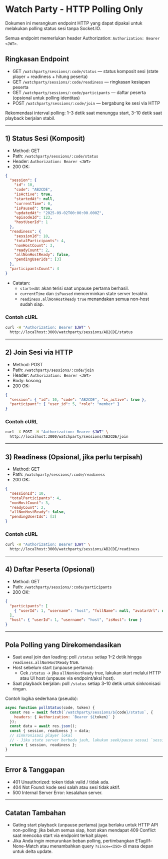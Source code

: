 # Watch Party - HTTP Polling Only

Dokumen ini merangkum endpoint HTTP yang dapat dipakai untuk melakukan polling status sesi tanpa Socket.IO.

Semua endpoint memerlukan header Authorization: `Authorization: Bearer <JWT>`.

## Ringkasan Endpoint
- GET `/watchparty/sessions/:code/status` — status komposit sesi (state player + readiness + hitung peserta)
- GET `/watchparty/sessions/:code/readiness` — ringkasan kesiapan peserta
- GET `/watchparty/sessions/:code/participants` — daftar peserta (opsional untuk polling identitas)
- POST `/watchparty/sessions/:code/join` — bergabung ke sesi via HTTP

Rekomendasi interval polling: 1–3 detik saat menunggu start, 3–10 detik saat playback berjalan stabil.

---

## 1) Status Sesi (Komposit)
- Method: GET
- Path: `/watchparty/sessions/:code/status`
- Header: `Authorization: Bearer <JWT>`
- 200 OK:
```json
{
  "session": {
    "id": 10,
    "code": "AB2CDE",
    "isActive": true,
    "startedAt": null,
    "currentTime": 0,
    "isPaused": true,
    "updatedAt": "2025-09-02T00:00:00.000Z",
    "episodeId": 123,
    "hostUserId": 1
  },
  "readiness": {
    "sessionId": 10,
    "totalParticipants": 4,
    "nonHostCount": 3,
    "readyCount": 2,
    "allNonHostReady": false,
    "pendingUserIds": [3]
  },
  "participantsCount": 4
}
```
- Catatan:
  - `startedAt` akan terisi saat unpause pertama berhasil.
  - `currentTime` dan `isPaused` mencerminkan state server terakhir.
  - `readiness.allNonHostReady` `true` menandakan semua non-host sudah siap.

### Contoh cURL
```bash
curl -H "Authorization: Bearer $JWT" \
  http://localhost:3000/watchparty/sessions/AB2CDE/status
```

---

## 2) Join Sesi via HTTP
- Method: POST
- Path: `/watchparty/sessions/:code/join`
- Header: `Authorization: Bearer <JWT>`
- Body: kosong
- 200 OK:
```json
{
  "session": { "id": 10, "code": "AB2CDE", "is_active": true },
  "participant": { "user_id": 5, "role": "member" }
}
```

### Contoh cURL
```bash
curl -X POST -H "Authorization: Bearer $JWT" \
  http://localhost:3000/watchparty/sessions/AB2CDE/join
```

---

## 3) Readiness (Opsional, jika perlu terpisah)
- Method: GET
- Path: `/watchparty/sessions/:code/readiness`
- 200 OK:
```json
{
  "sessionId": 10,
  "totalParticipants": 4,
  "nonHostCount": 3,
  "readyCount": 2,
  "allNonHostReady": false,
  "pendingUserIds": [3]
}
```

### Contoh cURL
```bash
curl -H "Authorization: Bearer $JWT" \
  http://localhost:3000/watchparty/sessions/AB2CDE/readiness
```

---

## 4) Daftar Peserta (Opsional)
- Method: GET
- Path: `/watchparty/sessions/:code/participants`
- 200 OK:
```json
{
  "participants": [
    { "userId": 1, "username": "host", "fullName": null, "avatarUrl": null, "vip": null, "role": "host", "isHost": true }
  ],
  "host": { "userId": 1, "username": "host", "isHost": true }
}
```

---

## Pola Polling yang Direkomendasikan
- Saat awal join dan loading: poll `/status` setiap 1–2 detik hingga `readiness.allNonHostReady` true.
- Host sebelum start (unpause pertama):
  - Cek `/status` → jika `allNonHostReady` true, lakukan start melalui HTTP atau UI host (unpause via endpoint/aksi host).
- Saat playback berjalan: poll `/status` setiap 3–10 detik untuk sinkronisasi ringan.

Contoh logika sederhana (pseudo):
```js
async function pollStatus(code, token) {
  const res = await fetch(`/watchparty/sessions/${code}/status`, {
    headers: { Authorization: `Bearer ${token}` }
  });
  const data = await res.json();
  const { session, readiness } = data;
  // sinkronisasi player lokal
  // - Jika state server berbeda jauh, lakukan seek/pause sesuai `session`
  return { session, readiness };
}
```

---

## Error & Tanggapan
- 401 Unauthorized: token tidak valid / tidak ada.
- 404 Not Found: kode sesi salah atau sesi tidak aktif.
- 500 Internal Server Error: kesalahan server.

---

## Catatan Tambahan
- Gating start playback (unpause pertama) juga berlaku untuk HTTP API non-polling: jika belum semua siap, host akan mendapat 409 Conflict saat mencoba start via endpoint terkait player.
- Jika Anda ingin menurunkan beban polling, pertimbangkan ETag/If-None-Match atau menambahkan query `?since=<ISO>` di masa depan untuk delta update.
